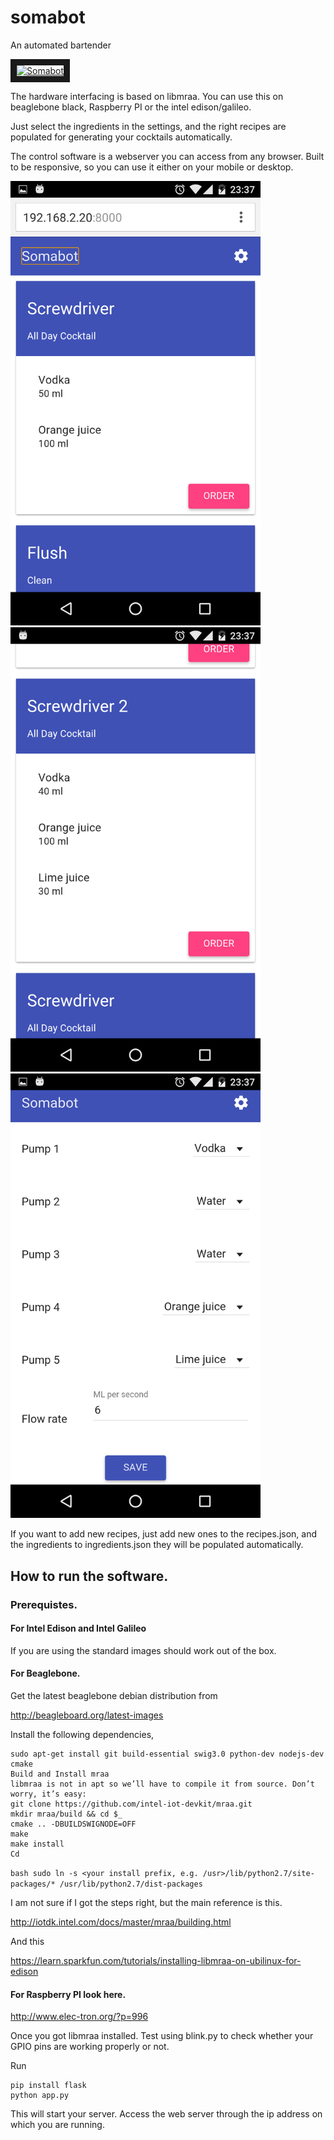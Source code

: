 # somabot
An automated bartender 

<a href="http://www.youtube.com/watch?feature=player_embedded&v=SUPC4OL6UD4" target="_blank"><img src="http://img.youtube.com/vi/SUPC4OL6UD4/0.jpg" alt="Somabot" width="480" height="360" border="10" /></a>

The hardware interfacing is based on libmraa. You can use this on beaglebone black, Raspberry PI or the intel edison/galileo. 

Just select the ingredients in the settings, and the right recipes are populated for generating your cocktails automatically. 

The control software is a webserver you can access from any browser. Built to be responsive, so you can use it either on your mobile or desktop. 

<img src="https://github.com/eswarm/somabot/blob/master/screens/home.png" alt="Home" width="400">
<img src="https://github.com/eswarm/somabot/blob/master/screens/home2.png" alt="Home" width="400">
<img src="https://github.com/eswarm/somabot/blob/master/screens/settings.png" alt="Settings" width="400">

If you want to add new recipes, just add new ones to the recipes.json, and the ingredients to ingredients.json they will be populated automatically.

## How to run the software. 

### Prerequistes. 

#### For Intel Edison and Intel Galileo 

If you are using the standard images should work out of the box. 

#### For Beaglebone. 

Get the latest beaglebone debian distribution from 

http://beagleboard.org/latest-images 

Install the following dependencies, 

```
sudo apt-get install git build-essential swig3.0 python-dev nodejs-dev cmake
Build and Install mraa
libmraa is not in apt so we’ll have to compile it from source. Don’t worry, it’s easy:
git clone https://github.com/intel-iot-devkit/mraa.git
mkdir mraa/build && cd $_
cmake .. -DBUILDSWIGNODE=OFF
make
make install
Cd
```

```bash sudo ln -s <your install prefix, e.g. /usr>/lib/python2.7/site-packages/* /usr/lib/python2.7/dist-packages ```

I am not sure if I got the steps right, but the main reference is this. 

http://iotdk.intel.com/docs/master/mraa/building.html 

And this 

https://learn.sparkfun.com/tutorials/installing-libmraa-on-ubilinux-for-edison

#### For Raspberry PI look here.     

http://www.elec-tron.org/?p=996

Once you got libmraa installed. Test using blink.py to check whether your GPIO pins are working properly or not. 

Run 

```
pip install flask 
python app.py 
```

This will start your server. Access the web server through the ip address on which you are running. 


